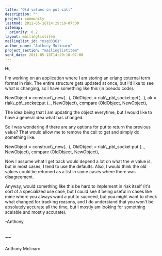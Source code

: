 ```yaml
---
title: "Old values on put call"
description: ""
project: community
lastmod: 2011-05-18T14:29:10-07:00
sitemap:
  priority: 0.2
layout: mailinglistitem
mailinglist_id: "msg03361"
author_name: "Anthony Molinaro"
project_section: "mailinglistitem"
sent_date: 2011-05-18T14:29:10-07:00
---
```



Hi,

 I'm working on an application where I am storing an erlang external term
format in riak. The entire structure gets updated at once, but I'd like to
see what is changing, so I have something like this (in pseudo code).

NewObject = construct\\_new(...),
OldObject = riak\\_pb\\_socket:get(...),
ok = riak\\_pb\\_socket:put (.., NewObject),
compare (OldObject, NewObject),

The idea being that I am updating the object everytime, but I would like
to have a general idea what has changed.

So I was wondering if there are any options for put to return the previous
value? That would allow me to remove the call to get and simply do something
like.

NewObject = construct\\_new(...),
OldObject = riak\\_pb\\_socket:put (.., NewObject),
compare (OldObject, NewObject),

Now I assume what I get back would depend a lot on what the w value is, but
in most cases, I tend to use the defaults. Also, I would think the old
values could be returned as a list in some cases where there was disagreement.

Anyway, would something like this be hard to implement in riak itself
(it's sort of a specialized use case, but I could see it being useful
in cases like mine where you always want a put to succeed, but you might
want to check what changed for tracking reasons, and I do understand that
you won't be absolutely accurate all the time, but I mostly am looking for
something scalable and mostly accurate).

-Anthony

-- 
------------------------------------------------------------------------
Anthony Molinaro 

